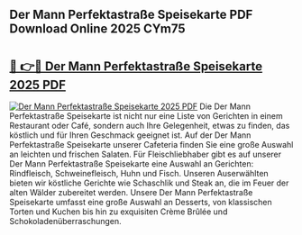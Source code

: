 ## Der Mann Perfektastraße Speisekarte PDF Download Online 2025 CYm75

# <h2><a href="http://gc9dm1.nevu.top/?p=Der+Mann+Perfektastra%c3%9fe+Speisekarte">🔗 👉🔴 Der Mann Perfektastraße Speisekarte 2025 PDF</a></h2>

[![Der Mann Perfektastraße Speisekarte 2025 PDF](https://i.imgur.com/dBaPXMq.png)](http://gc9dm1.nevu.top/?p=Der+Mann+Perfektastra%c3%9fe+Speisekarte)
Die Der Mann Perfektastraße Speisekarte ist nicht nur eine Liste von Gerichten in einem Restaurant oder Café, sondern auch Ihre Gelegenheit, etwas zu finden, das köstlich und für Ihren Geschmack geeignet ist. Auf der Der Mann Perfektastraße Speisekarte unserer Cafeteria finden Sie eine große Auswahl an leichten und frischen Salaten. Für Fleischliebhaber gibt es auf unserer Der Mann Perfektastraße Speisekarte eine Auswahl an Gerichten: Rindfleisch, Schweinefleisch, Huhn und Fisch. Unseren Auserwählten bieten wir köstliche Gerichte wie Schaschlik und Steak an, die im Feuer der alten Wälder zubereitet werden. Unsere Der Mann Perfektastraße Speisekarte umfasst eine große Auswahl an Desserts, von klassischen Torten und Kuchen bis hin zu exquisiten Crème Brûlée und Schokoladenüberraschungen.
